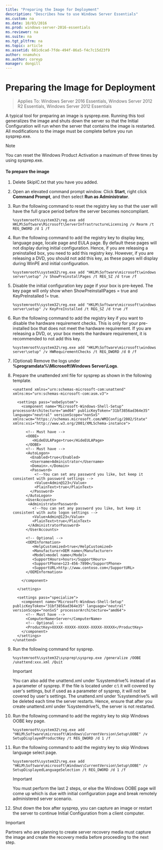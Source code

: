 ```yaml
---
title: "Preparing the Image for Deployment"
description: "Describes how to use Windows Server Essentials"
ms.custom: na
ms.date: 10/03/2016
ms.prod: windows-server-2016-essentials
ms.reviewer: na
ms.suite: na
ms.tgt_pltfrm: na
ms.topic: article
ms.assetid: 681c6cad-7fde-494f-86a5-f4c7c15d23f9
author: nnamuhcs
ms.author: coreyp
manager: dongill
---
```


# Preparing the Image for Deployment

>Applies To: Windows Server 2016 Essentials, Windows Server 2012 R2 Essentials, Windows Server 2012 Essentials

A typical tool for preparing an image is sysprep.exe. Running this tool generalizes the image and shuts down the server so that the Initial Configuration will run when the server that contains the image is restarted. All modifications to the image must be complete before you run sysprep.exe.  
  
> [!NOTE]
>  You can reset the Windows Product Activation a maximum of three times by using sysprep.exe.  
  
#### To prepare the image  
  
1.  Delete SkipIC.txt that you have you added.  
  
2.  Open an elevated command prompt window. Click **Start**, right click **Command Prompt**, and then select **Run as Administrator**.  
  
3.  Run the following command to reset the registry key so that the user will have the full grace period before the server becomes noncompliant.  
  
    ```  
    %systemroot%\system32\reg.exe add HKLM\Software\Microsoft\ServerInfrastructureLicensing /v Rearm /t REG_DWORD /d 1 /f  
    ```  
  
4.  Run the following command to add the registry key to display key, language page, locale page and EULA page. By default these pages will not display during initial configuration. Hence, if you are releasing a preinstalled box, you need to add this registry key. However, if you are releasing a DVD, you should not add this key, as these pages will display during WinPE and initial configuration.  
  
    ```  
    %systemroot%\system32\reg.exe add "HKLM\Software\microsoft\windows server\setup" /v ShowPreinstallPages /t REG_SZ /d true /f  
    ```  
  
5.  Disable the initial configuration key page if your box is pre-keyed. The key page will only show when ShowPreinstallPages = true and KeyPreInstalled != true.  
  
    ```  
    %systemroot%\system32\reg.exe add "HKLM\Software\microsoft\windows server\setup" /v KeyPreInstalled /t REG_SZ /d true /f  
    ```  
  
6.  Run the following command to add the registry key if you want to disable the hardware requirement checks. This is only for your pre-installed box that does not meet the hardware requirement. If you are releasing a DVD, or, your box meets the hardware requirement, it is recommended to not add this key.  
  
    ```  
    %systemroot%\system32\reg.exe add "HKLM\Software\microsoft\windows server\setup" /v HWRequirementChecks /t REG_DWORD /d 0 /f  
    ```  
  
7.  (Optional) Remove the logs under **%programdata%\Microsoft\Windows Server\Logs**.  
  
8.  Prepare the unattended xml file for sysprep as shown in the following template.  
  
    ```  
    <unattend xmlns="urn:schemas-microsoft-com:unattend" xmlns:ms="urn:schemas-microsoft-com:asm.v3">  
  
      <settings pass="oobeSystem">  
        <component name="Microsoft-Windows-Shell-Setup" processorArchitecture="amd64" publicKeyToken="31bf3856ad364e35" language="neutral" versionScope="nonSxS" xmlns:wcm="https://schemas.microsoft.com/WMIConfig/2002/State" xmlns:xsi="http://www.w3.org/2001/XMLSchema-instance">  
  
          <!-- Must have -->  
          <OOBE>  
             <HideEULAPage>true</HideEULAPage>  
          </OOBE>  
          <!-- Must have -->  
          <AutoLogon>   
            <Enabled>true</Enabled>   
            <Username>Administrator</Username>   
            <Domain>.</Domain>   
            <Password>   
              <!--You can set any password you like, but keep it consistent with password settings -->       
              <Value>Admin@123</Value>   
              <PlainText>true</PlainText>   
            </Password>   
          </AutoLogon>   
          <UserAccounts>   
           <AdministratorPassword>   
             <!--You can set any password you like, but keep it consistent with auto logon settings -->       
             <Value>Admin@123</Value>   
             <PlainText>true</PlainText>   
           </AdministratorPassword>   
          </UserAccounts>  
  
          <!-- Optional -->  
          <OEMInformation>  
             <HelpCustomized>true</HelpCustomized>  
             <Manufacturer>OEM name</Manufacturer>  
             <Model>model name</Model>  
             <SupportHours>hours</SupportHours>  
             <SupportPhone>123-456-7890</SupportPhone>  
             <SupportURL>http://www.contoso.com</SupportURL>  
          </OEMInformation>  
  
        </component>  
  
      </settings>  
  
      <settings pass="specialize">  
        <component name="Microsoft-Windows-Shell-Setup" publicKeyToken="31bf3856ad364e35" language="neutral" versionScope="nonSxS" processorArchitecture="amd64">  
          <!-- Must have -->  
          <ComputerName>Server</ComputerName>          
          <!-- Optional -->  
          <ProductKey>XXXXX-XXXXX-XXXXX-XXXXX-XXXXX</ProductKey>  
        </component>  
      </settings>  
    </unattend>  
    ```  
  
9. Run the following command for sysprep.  
  
    ```  
    %systemroot%\system32\sysprep\sysprep.exe /generalize /OOBE /unattend:xxx.xml /Quit  
    ```  
  
    > [!IMPORTANT]
    >  You can also add the unattend.xml under %systemdrive% instead of as a parameter of sysprep. If the file is located under c:\ it will covered by user's settings, but if used as a parameter of sysprep, it will not be covered by user's settings. The unattend.xml under %systemdrive% will be deleted each time the server restarts. Hence, ensure that after you create unattend.xml under %systemdrive%, the server is not restarted.  
  
10. Run the following command to add the registry key to skip Windows OOBE key page.  
  
    ```  
    %systemroot%\system32\reg.exe add "HKLM\Software\microsoft\Windows\CurrentVersion\Setup\OOBE" /v SetupDisplayedProductKey /t REG_DWORD /d 1 /f  
    ```  
  
11. Run the following command to add the registry key to skip Windows language select page.  
  
    ```  
    %systemroot%\system32\reg.exe add "HKLM\Software\microsoft\Windows\CurrentVersion\Setup\OOBE" /v SetupDisplayedLanguageSelection /t REG_DWORD /d 1 /f  
    ```  
  
    > [!IMPORTANT]
    >  You must perform the last 2 steps, or else the Windows OOBE page will come up which is due with initial configuration page and break remotely administered server scenario.  
  
12. Shut down the box after sysprep, you can capture an image or restart the server to continue Initial Configuration from a client computer.  
  
> [!IMPORTANT]
>  Partners who are planning to create server recovery media must capture the image and create the recovery media before proceeding to the next step.